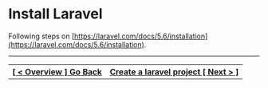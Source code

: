 # Install Laravel

Following steps on [https://laravel.com/docs/5.6/installation](https://laravel.com/docs/5.6/installation).

----
<table width="100%">
  <tr>
    <th>
      <a href="README.md">[ < Overview ] Go Back</a>
    </th>
    <th style="text-align: right">
      <a href="project.md">Create a laravel project  [ Next > ]</a>
    </th>
  </tr>
</div>
